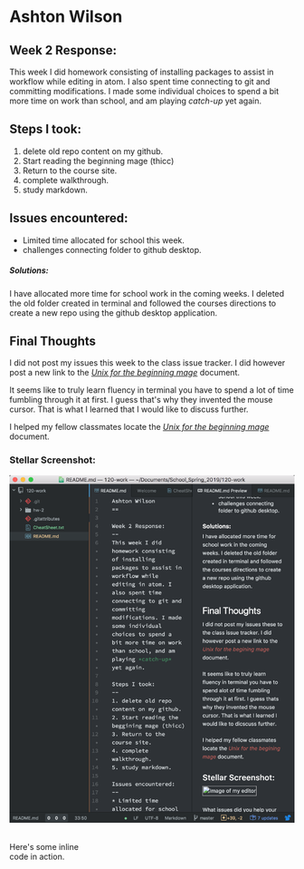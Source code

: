 Ashton Wilson
==

Week 2 Response:
--
This week I did homework consisting of installing packages to assist in workflow while editing in atom. I also spent time connecting to git and committing modifications. I made some individual choices to spend a bit more time on work than school, and am playing *catch-up* yet again.

Steps I took:
--
1. delete old repo  content on my github.
2. Start reading the beginning mage (thicc)
3. Return to the course site.
4. complete walkthrough.
5. study markdown.

Issues encountered:
--
* Limited time allocated for school this week.
* challenges connecting folder to github desktop.

##### Solutions:
I have allocated more time for school work in the coming weeks. I deleted the old folder created in terminal and followed the courses directions to create a new repo using the github desktop application.

Final Thoughts
--
I did not post my issues this week to the class issue tracker. I did however post a new link to the [_Unix for the beginning mage_](http://lab46.corning-cc.edu/_media/haas/ufbm.pdf) document.

It seems like to truly learn fluency in terminal you have to spend a lot of time fumbling through it at first. I guess that's why they invented the mouse cursor. That is what I learned that I would like to discuss further.

I helped my fellow classmates locate the [_Unix for the beginning mage_](http://lab46.corning-cc.edu/_media/haas/ufbm.pdf)  document.

### Stellar Screenshot:
![Image of my editor](name-of-the-image-file.png)

<br/> Here's some inline
<br/> code in action.
